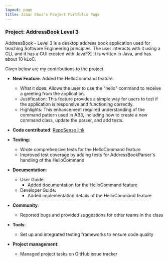 ```yaml
---
layout: page
title: Isaac Chua's Project Portfolio Page
---
```


### Project: AddressBook Level 3

AddressBook - Level 3 is a desktop address book application used for teaching Software Engineering principles. The user interacts with it using a CLI, and it has a GUI created with JavaFX. It is written in Java, and has about 10 kLoC.

Given below are my contributions to the project.

* **New Feature**: Added the HelloCommand feature.
    * What it does: Allows the user to use the "hello" command to receive a greeting from the application.
    * Justification: This feature provides a simple way for users to test if the application is responsive and functioning correctly.
    * Highlights: This enhancement required understanding of the command pattern used in AB3, including how to create a new command class, update the parser, and add tests.

* **Code contributed**: [RepoSense link](https://nus-cs2103-ay2425s2.github.io/tp-dashboard/#breakdown=true&search=isaacchua0309)

* **Testing**:
    * Wrote comprehensive tests for the HelloCommand feature
    * Improved test coverage by adding tests for AddressBookParser's handling of the HelloCommand

* **Documentation**:
    * User Guide:
        * Added documentation for the HelloCommand feature
    * Developer Guide:
        * Added implementation details of the HelloCommand feature

* **Community**:
    * Reported bugs and provided suggestions for other teams in the class

* **Tools**:
    * Set up and integrated testing frameworks to ensure code quality

* **Project management**:
    * Managed project tasks on GitHub issue tracker 